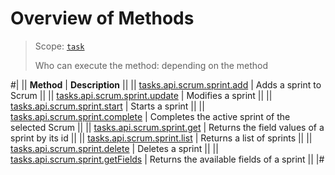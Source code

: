 # Overview of Methods

> Scope: [`task`](../../../scopes/permissions.md)
>
> Who can execute the method: depending on the method

#| 
|| **Method** | **Description** ||
|| [tasks.api.scrum.sprint.add](./tasks-api-scrum-sprint-add.md) | Adds a sprint to Scrum ||
|| [tasks.api.scrum.sprint.update](./tasks-api-scrum-sprint-update.md) | Modifies a sprint ||
|| [tasks.api.scrum.sprint.start](./tasks-api-scrum-sprint-start.md) | Starts a sprint ||
|| [tasks.api.scrum.sprint.complete](./tasks-api-scrum-sprint-complete.md) | Completes the active sprint of the selected Scrum ||
|| [tasks.api.scrum.sprint.get](./tasks-api-scrum-sprint-get.md) | Returns the field values of a sprint by its id ||
|| [tasks.api.scrum.sprint.list](./tasks-api-scrum-sprint-list.md) | Returns a list of sprints ||
|| [tasks.api.scrum.sprint.delete](./tasks-api-scrum-sprint-delete.md) | Deletes a sprint ||
|| [tasks.api.scrum.sprint.getFields](./tasks-api-scrum-sprint-get-fields.md) | Returns the available fields of a sprint ||
|#